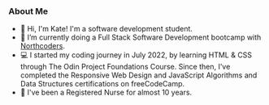 ### About Me

- 👋 Hi, I'm Kate! I'm a software development student.
- 🌱 I’m currently doing a Full Stack Software Development bootcamp with <a href="https://northcoders.com/" target="_blank">Northcoders</a>.
- :computer: I started my coding journey in July 2022, by learning HTML & CSS through The Odin Project Foundations Course. Since then, I've completed the Responsive Web Design and JavaScript Algorithms and Data Structures certifications on freeCodeCamp.
- :syringe: I've been a Registered Nurse for almost 10 years.


<!--
**cutetofuu/cutetofuu** is a ✨ _special_ ✨ repository because its `README.md` (this file) appears on your GitHub profile.

Here are some ideas to get you started:

- 🔭 I’m currently working on ...
- 🌱 I’m currently learning ...
- 👯 I’m looking to collaborate on ...
- 🤔 I’m looking for help with ...
- 💬 Ask me about ...
- 📫 How to reach me: ...
- 😄 Pronouns: ...
- ⚡ Fun fact: ...
-->
